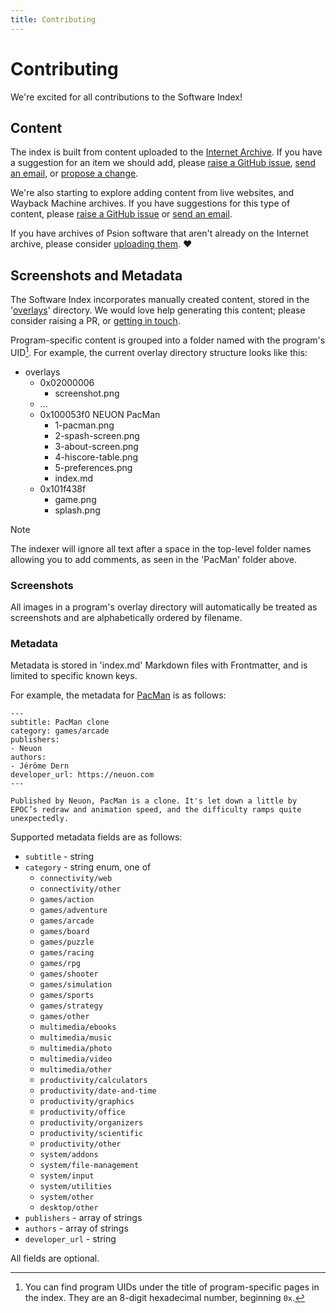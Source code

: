 ```yaml
---
title: Contributing
---
```


# Contributing

We're excited for all contributions to the Software Index!

## Content

The index is built from content uploaded to the [Internet Archive](https://archive.org). If you have a suggestion for an item we should add, please [raise a GitHub issue][github-new-issue], [send an email](mailto:support@jbmorley.co.uk), or [propose a change](https://github.com/inseven/psion-software-index/blob/main/libraries/full.yaml).

We're also starting to explore adding content from live websites, and Wayback Machine archives. If you have suggestions for this type of content, please [raise a GitHub issue][github-new-issue] or [send an email](mailto:support@jbmorley.co.uk).

If you have archives of Psion software that aren't already on the Internet archive, please consider [uploading them](https://archive.org/create/). ❤️

## Screenshots and Metadata

The Software Index incorporates manually created content, stored in the '[overlays](https://github.com/inseven/psion-software-index/tree/main/overlays)' directory. We would love help generating this content; please consider raising a PR, or [getting in touch](mailto:support@jbmorley.co.uk).

Program-specific content is grouped into a folder named with the program's UID[^uid]. For example, the current overlay directory structure looks like this:

- overlays
  - 0x02000006
    - screenshot.png
  - ...
  - 0x100053f0 NEUON PacMan
    - 1-pacman.png
    - 2-spash-screen.png
    - 3-about-screen.png
    - 4-hiscore-table.png
    - 5-preferences.png
    - index.md
  - 0x101f438f
    - game.png
    - splash.png

[^uid]: You can find program UIDs under the title of program-specific pages in the index. They are an 8-digit hexadecimal number, beginning `0x`.

> [!NOTE]
> The indexer will ignore all text after a space in the top-level folder names allowing you to add comments, as seen in the 'PacMan' folder above.

### Screenshots

All images in a program's overlay directory will automatically be treated as screenshots and are alphabetically ordered by filename.

### Metadata

Metadata is stored in 'index.md' Markdown files with Frontmatter, and is limited to specific known keys.

For example, the metadata for [PacMan](/programs/0x100053f0/) is as follows:

```text
---
subtitle: PacMan clone
category: games/arcade
publishers:
- Neuon
authors:
- Jérôme Dern
developer_url: https://neuon.com
---

Published by Neuon, PacMan is a clone. It's let down a little by EPOC’s redraw and animation speed, and the difficulty ramps quite unexpectedly.
```

Supported metadata fields are as follows:

- `subtitle` - string
- `category` - string enum, one of
  - `connectivity/web`
  - `connectivity/other`
  - `games/action`
  - `games/adventure`
  - `games/arcade`
  - `games/board`
  - `games/puzzle`
  - `games/racing`
  - `games/rpg`
  - `games/shooter`
  - `games/simulation`
  - `games/sports`
  - `games/strategy`
  - `games/other`
  - `multimedia/ebooks`
  - `multimedia/music`
  - `multimedia/photo`
  - `multimedia/video`
  - `multimedia/other`
  - `productivity/calculators`
  - `productivity/date-and-time`
  - `productivity/graphics`
  - `productivity/office`
  - `productivity/organizers`
  - `productivity/scientific`
  - `productivity/other`
  - `system/addons`
  - `system/file-management`
  - `system/input`
  - `system/utilities`
  - `system/other`
  - `desktop/other`
- `publishers` - array of strings
- `authors` - array of strings
- `developer_url` - string

All fields are optional.

[github-new-issue]: https://github.com/jbmorley/psion-software-index/issues/new?title=Content%20Proposal&labels=content
